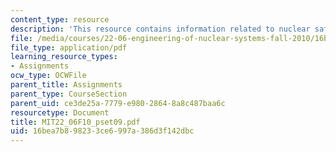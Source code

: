 ```yaml
---
content_type: resource
description: 'This resource contains information related to nuclear safety. '
file: /media/courses/22-06-engineering-of-nuclear-systems-fall-2010/16bea7b898233ce6997a386d3f142dbc_MIT22_06F10_pset09.pdf
file_type: application/pdf
learning_resource_types:
- Assignments
ocw_type: OCWFile
parent_title: Assignments
parent_type: CourseSection
parent_uid: ce3de25a-7779-e980-2864-8a8c487baa6c
resourcetype: Document
title: MIT22_06F10_pset09.pdf
uid: 16bea7b8-9823-3ce6-997a-386d3f142dbc
---
```

